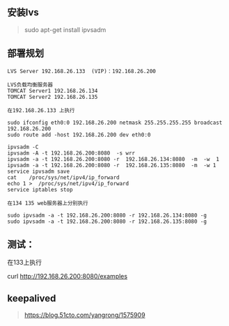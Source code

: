 ## 安装lvs
> sudo apt-get install ipvsadm

## 部署规划
```
LVS Server 192.168.26.133  (VIP)：192.168.26.200

LVS负载均衡服务器
TOMCAT Server1 192.168.26.134
TOMCAT Server2 192.168.26.135

在192.168.26.133 上执行 

sudo ifconfig eth0:0 192.168.26.200 netmask 255.255.255.255 broadcast 192.168.26.200
sudo route add -host 192.168.26.200 dev eth0:0

ipvsadm -C 
ipvsadm -A -t 192.168.26.200:8080  -s wrr
ipvsadm -a -t 192.168.26.200:8080 -r  192.168.26.134:8080  -m  -w  1
ipvsadm -a -t 192.168.26.200:8080 -r  192.168.26.135:8080  -m  -w 1
service ipvsadm save
cat    /proc/sys/net/ipv4/ip_forward
echo 1 >  /proc/sys/net/ipv4/ip_forward 
service iptables stop

在134 135 web服务器上分别执行

sudo ipvsadm -a -t 192.168.26.200:8080 -r 192.168.26.134:8080 -g
sudo ipvsadm -a -t 192.168.26.200:8080 -r 192.168.26.135:8080 -g
```


## 测试：

在133上执行

curl  http://192.168.26.200:8080/examples

## keepalived
> https://blog.51cto.com/yangrong/1575909
